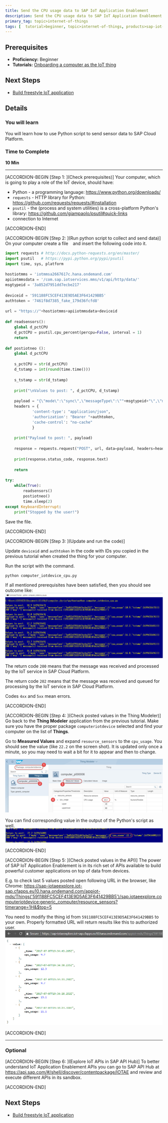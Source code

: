 ```yaml
---
title: Send the CPU usage data to SAP IoT Application Enablement
description: Send the CPU usage data to SAP IoT Application Enablement via SAP Cloud Platform IoT service for Neo environment
primary_tag: topic>internet-of-things
tags: [  tutorial>beginner, topic>internet-of-things, products>sap-iot-application-enablement, products>sap-cloud-platform ]
---
```


## Prerequisites  
 - **Proficiency:** Beginner
 - **Tutorials:** [Onboarding a computer as the IoT thing](https://www.sap.com/developer/tutorials/iotae-comp-thingmodeler0.html)


## Next Steps
- [Build freestyle IoT application](https://www.sap.com/developer/tutorials/iotae-comp-buildappmc0.html)

## Details
### You will learn  
You will learn how to use Python script to send sensor data to SAP Cloud Platform.

### Time to Complete
**10 Min**

---

[ACCORDION-BEGIN [Step 1: ](Check prerequisites)]
Your computer, which is going to play a role of the IoT device, should have:
 - Python - a programming language: https://www.python.org/downloads/
 - `requests` - HTTP library for Python: https://github.com/requests/requests/#installation
 - `psutil` - the (process and system utilities) is a cross-platform Python's library: https://github.com/giampaolo/psutil#quick-links
 - connection to Internet


[ACCORDION-END]

[ACCORDION-BEGIN [Step 2: ](Run python script to collect and send data)]
On your computer create a file ` ` and insert the following code into it.

```python
import requests # http://docs.python-requests.org/en/master/
import psutil   # https://pypi.python.org/pypi/psutil
import time, sys, platform

hostiotmms = 'iotmmsa2667617c.hana.ondemand.com'
apiiotmmsdata = '/com.sap.iotservices.mms/v1/api/http/data/'
msgtypeid = '3a852d7951dd7ecbe217'

deviceid = '591188FC5CEF413E9D5AE3F641429BB5'
authtoken = '7461f8d7385_fake_179d36fcfd8'

url = "https://"+hostiotmms+apiiotmmsdata+deviceid

def readsensors():
	global d_pctCPU
	d_pctCPU = psutil.cpu_percent(percpu=False, interval = 1)
	return

def postiotneo ():
	global d_pctCPU

	s_pctCPU = str(d_pctCPU)
	d_tstamp = int(round(time.time()))

	s_tstamp = str(d_tstamp)

	print("\nValues to post: ", d_pctCPU, d_tstamp)

	payload = "{\"mode\":\"sync\",\"messageType\":\""+msgtypeid+"\",\"messages\":[{\"cpu_usage\":"+s_pctCPU+",\"tstamp\":"+s_tstamp+"}]}"
	headers = {
			'content-type': "application/json",
			'authorization': "Bearer "+authtoken,
			'cache-control': "no-cache"
			}

	print("Payload to post: ", payload)

	response = requests.request("POST", url, data=payload, headers=headers)

	print(response.status_code, response.text)

	return

try:
	while(True):
		readsensors()
		postiotneo()
		time.sleep(2)
except KeyboardInterrupt:
	print("Stopped by the user!")
```

Save the file.


[ACCORDION-END]


[ACCORDION-BEGIN [Step 3: ](Update and run the code)]

Update `deviceid` and `authtoken` in the code with IDs you copied in the previous tutorial when created the thing for your computer.

Run the script with the command.
```sh
python computer_iotdevice_cpu.py
```

If all mentioned prerequisites have been satisfied, then you should see outcome like:
![running python code](iotaecomppy0010.jpg)

The return code `200` means that the message was received and processed by the IoT service in SAP Cloud Platform.

The return code `202` means that the message was received and queued for processing by the IoT service in SAP Cloud Platform.

Codes `4xx` and `5xx` mean errors.


[ACCORDION-END]

[ACCORDION-BEGIN [Step 4: ](Check posted values in the Thing Modeler)]
Go back to the **Thing Modeler** application from the previous tutorial. Make sure you have the proper package `computeriotdevice` selected and find your computer on the list of **Things**.

Go to **Measured Values** and expand `resource_sensors` to the `cpu_usage`. You should see the value (like `22.2` on the screen shot). It is updated only once a minute, so you may need to wait a bit for it to appear and then to change.

![Posted value](iotaecomppy0020.jpg)

You can find corresponding value in the output of the Python's script as well.
![value in Python](iotaecomppy0030.jpg)


[ACCORDION-END]

[ACCORDION-BEGIN [Step 5: ](Check posted values in the API)]
The power of SAP IoT Application Enablement is in its rich set of APIs available to build powerful customer applications on top of data from devices.

E.g. to check last 5 values posted open following URL in the browser, like Chrome: https://sap-iotaeexplore.iot-sap.cfapps.eu10.hana.ondemand.com/appiot-mds/Things('591188FC5CEF413E9D5AE3F641429BB5')/sap.iotaeexplore.computeriotdevice:generic_computer/resource_sensors?timerange=1H&$top=5

You need to modify the thing id from `591188FC5CEF413E9D5AE3F641429BB5` to your own. Properly formatted URL will return results like this to authorized user.
![Values in API](iotaecomppy0040.jpg)


[ACCORDION-END]

---

### Optional


[ACCORDION-BEGIN [Step 6: ](Explore IoT APIs in SAP API Hub)]
To better understand IoT Application Enablement APIs you can go to SAP API Hub at https://api.sap.com/#/shell/discover/contentpackage/IOTAE and review and execute different APIs in its sandbox.


[ACCORDION-END]


## Next Steps
- [Build freestyle IoT application](https://www.sap.com/developer/tutorials/iotae-comp-buildappmc0.html)
